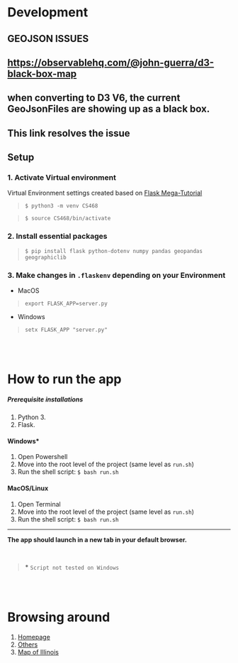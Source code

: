 # Development
## GEOJSON ISSUES
## https://observablehq.com/@john-guerra/d3-black-box-map
## when converting to D3 V6, the current GeoJsonFiles are showing up as a black box.
## This link resolves the issue




## Setup

### 1. Activate Virtual environment
Virtual Environment settings created based on 
[Flask Mega-Tutorial](https://blog.miguelgrinberg.com/post/the-flask-mega-tutorial-part-i-hello-world "The Flask Mega-Tutorial Part I: Hello, World!")

> `$ python3 -m venv CS468`

> `$ source CS468/bin/activate`

### 2. Install essential packages
> `$ pip install flask python-dotenv numpy pandas geopandas geographiclib`

### 3. Make changes in `.flaskenv` depending on your Environment

- MacOS <br>
> `export FLASK_APP=server.py`

- Windows <br>
> `setx FLASK_APP "server.py"`

<br><br>

# How to run the app

##### Prerequisite installations
1. Python 3.
2. Flask.

#### Windows*
1. Open Powershell
2. Move into the root level of the project (same level as `run.sh`)
3. Run the shell script: `$ bash run.sh`

#### MacOS/Linux
1. Open Terminal
2. Move into the root level of the project (same level as `run.sh`)
3. Run the shell script: `$ bash run.sh`

<hr>

__The app should launch in a new tab in your default browser.__

<br>

> __*__ `Script not tested on Windows`

<br><br>

# Browsing around
1. [Homepage](http://127.0.0.1:9909 "Landing page")
2. [Others](http://127.0.0.1:8000/others "Others")
3. [Map of Illinois](http://127.0.0.1:8000/il-map "Elections map")

